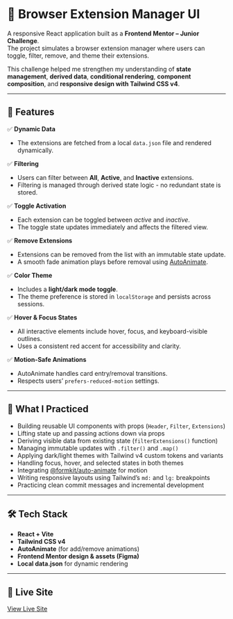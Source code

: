 # 🧩 Browser Extension Manager UI

A responsive React application built as a **Frontend Mentor – Junior Challenge**.  
The project simulates a browser extension manager where users can toggle, filter, remove, and theme their extensions.  

This challenge helped me strengthen my understanding of **state management**, **derived data**, **conditional rendering**, **component composition**, and **responsive design with Tailwind CSS v4**.

---

## 🎯 Features

✅ **Dynamic Data**
- The extensions are fetched from a local `data.json` file and rendered dynamically.

✅ **Filtering**
- Users can filter between **All**, **Active**, and **Inactive** extensions.  
- Filtering is managed through derived state logic - no redundant state is stored.

✅ **Toggle Activation**
- Each extension can be toggled between *active* and *inactive*.
- The toggle state updates immediately and affects the filtered view.

✅ **Remove Extensions**
- Extensions can be removed from the list with an immutable state update.
- A smooth fade animation plays before removal using [AutoAnimate](https://github.com/formkit/auto-animate).

✅ **Color Theme**
- Includes a **light/dark mode toggle**.
- The theme preference is stored in `localStorage` and persists across sessions.

✅ **Hover & Focus States**
- All interactive elements include hover, focus, and keyboard-visible outlines.  
- Uses a consistent red accent for accessibility and clarity.

✅ **Motion-Safe Animations**
- AutoAnimate handles card entry/removal transitions.
- Respects users’ `prefers-reduced-motion` settings.

---

## 🧠 What I Practiced

- Building reusable UI components with props (`Header`, `Filter`, `Extensions`)
- Lifting state up and passing actions down via props
- Deriving visible data from existing state (`filterExtensions()` function)
- Managing immutable updates with `.filter()` and `.map()`
- Applying dark/light themes with Tailwind v4 custom tokens and variants
- Handling focus, hover, and selected states in both themes
- Integrating [@formkit/auto-animate](https://github.com/formkit/auto-animate) for motion
- Writing responsive layouts using Tailwind’s `md:` and `lg:` breakpoints
- Practicing clean commit messages and incremental development

---

## 🛠️ Tech Stack

- **React + Vite**
- **Tailwind CSS v4**
- **AutoAnimate** (for add/remove animations)
- **Frontend Mentor design & assets (Figma)**
- **Local data.json** for dynamic rendering

---
## 🔗 Live Site

[View Live Site](https://maz-hub.github.io/browser-extension-manager-ui/)